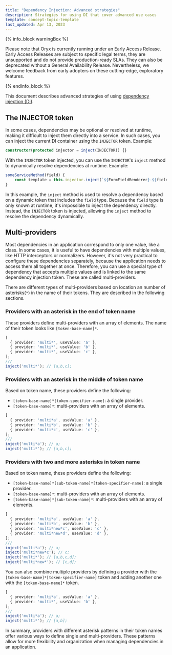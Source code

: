 ```yaml
---
title: "Dependency Injection: Advanced strategies"
description: Strategies for using DI that cover advanced use cases
template: concept-topic-template
last_updated: Apr 13, 2023
---
```


{% info_block warningBox %}

Please note that Oryx is currently running under an Early Access Release. Early Access Releases are subject to specific legal terms, they are unsupported and do not provide production-ready SLAs. They can also be deprecated without a General Availability Release. Nevertheless, we welcome feedback from early adopters on these cutting-edge, exploratory features.

{% endinfo_block %}

This document describes advanced strategies of using [dependency injection (DI)](/docs/scos/dev/front-end-development/{{page.version}}/oryx/dependency-injection/dependency-injection.html).


## The INJECTOR token

In some cases, dependencies may be optional or resolved at runtime, making it difficult to inject them directly into a service. In such cases, you can inject the current DI container using the `INJECTOR` token. Example:

```ts
constructor(protected injector = inject(INJECTOR)) {}
```

With the `INJECTOR` token injected, you can use the `INJECTOR`'s `inject` method to dynamically resolve dependencies at runtime. Example:

```ts
someServiceMethod(field) {
	const template = this.injector.inject(`${FormFieldRenderer}-${field.type}`);
}

```

In this example, the `inject` method is used to resolve a dependency based on a dynamic token that includes the `field` type. Because the `field` type is only known at runtime, it's impossible to inject the dependency directly. Instead, the `INJECTOR` token is injected, allowing the `inject` method to resolve the dependency dynamically.

## Multi-providers

Most dependencies in an application correspond to only one value, like a class. In some cases, it is useful to have dependencies with multiple values, like HTTP interceptors or normalizers. However, it's not very practical to configure these dependencies separately, because the application needs to access them all together at once. Therefore, you can use a special type of dependency that accepts multiple values and is linked to the same dependency injection token. These are called multi-providers.

There are different types of multi-providers based on location an number of asterisks(`*`) in  the name of their tokens. They are described in the following sections.

### Providers with an asterisk in the end of token name

These providers define multi-providers with an array of elements. The name of their token looks like `[token-base-name]*`.

```ts
[
  { provider: 'multi*', useValue: 'a' },
  { provider: 'multi*', useValue: 'b' },
  { provider: 'multi*', useValue: 'c' },
];
///
inject('multi*'); // [a,b,c];
```

### Providers with an asterisk in the middle of token name

Based on token name, these providers define the following:

- `[token-base-name]*[token-specifier-name]`: a single provider.
- `[token-base-name]*`: multi-providers with an array of elements.

```ts
[
  { provider: 'multi*a', useValue: 'a' },
  { provider: 'multi*b', useValue: 'b' },
  { provider: 'multi*c', useValue: 'c' },
];
///
inject('multi*a'); // a;
inject('multi*'); // [a,b,c];
```

### Providers with two and more asterisks in token name

Based on token name, these providers define the following:

- `[token-base-name]*[sub-token-name]*[token-specifier-name]`: a single provider.
- `[token-base-name]*`: multi-providers with an array of elements.
- `[token-base-name]*[sub-token-name]*`: multi-providers with an array of elements.

```ts
[
  { provider: 'multi*a', useValue: 'a' },
  { provider: 'multi*b', useValue: 'b' },
  { provider: 'multi*new*c', useValue: 'c' },
  { provider: 'multi*new*d', useValue: 'd' },
];
///
inject('multi*a'); // a;
inject('multi*new*c'); // c;
inject('multi*'); // [a,b,c,d];
inject('multi*new*'); // [c,d];
```

You can also combine multiple providers by defining a provider with the `[token-base-name]*[token-specifier-name]` token and adding another one with the `[token-base-name]*` token.

```ts
[
  { provider: 'multi*a', useValue: 'a' },
  { provider: 'multi*', useValue: 'b' },
];
///
inject('multi*a'); // a;
inject('multi*'); // [a,b];
```

In summary, providers with different asterisk patterns in their token names offer various ways to define single and multi-providers. These patterns allow for more flexibility and organization when managing dependencies in an application.
